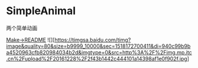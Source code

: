 # SimpleAnimal
两个简单动画

[Make->README](/http://46aae4d1e2371e4aa769798941cef698.devproxy.yunshipei.com/zsk_zane/article/details/47205403)
![][https://timgsa.baidu.com/timg?image&quality=80&size=b9999_10000&sec=1518172700411&di=940c99b9ba4520963cfb820984034b2d&imgtype=0&src=http%3A%2F%2Fimg.mp.itc.cn%2Fupload%2F20161228%2F2f43b1442c444101a14398af1e0f902f.jpg]
